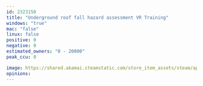 ```yaml
---
id: 2323150
title: "Underground roof fall hazard assessment VR Training"
windows: "true"
mac: "false"
linux: false
positive: 0
negative: 0
estimated_owners: "0 - 20000"
peak_ccu: 0

image: https://shared.akamai.steamstatic.com/store_item_assets/steam/apps/2323150/header.jpg?t=1691136395
opinions:
---
```

